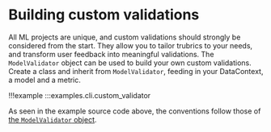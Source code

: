 # Building custom validations
All ML projects are unique, and custom validations should strongly be considered from the start. They
allow you to tailor trubrics to your needs, and transform user feedback into meaningful validations.
The `ModelValidator` object can be used to build your own custom validations. Create a class and inherit from
`ModelValidator`, feeding in your DataContext, a model and a metric.

!!!example
    :::examples.cli.custom_validator

As seen in the example source code above, the conventions follow those of [the `ModelValidator` object](validator_object.md).
